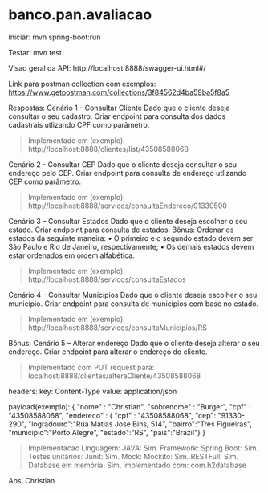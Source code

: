 # banco.pan.avaliacao
Iniciar:  mvn spring-boot:run

Testar: mvn test

Visao geral da API:
http://localhost:8888/swagger-ui.html#/

Link para postman collection com exemplos:
https://www.getpostman.com/collections/3f84562d4ba59ba5f8a5

Respostas:
Cenário 1 - Consultar Cliente
Dado que o cliente deseja consultar o seu cadastro.
Criar endpoint para consulta dos dados cadastrais utlizando CPF como parâmetro.
> Implementado em (exemplo):
> http://localhost:8888/clientes/list/43508588068


Cenário 2 - Consultar CEP
Dado que o cliente deseja consultar o seu endereço pelo CEP.
Criar endpoint para consulta de endereço utlizando CEP como parâmetro.
> Implementado em (exemplo):
> http://localhost:8888/servicos/consultaEndereco/91330500

Cenário 3 – Consultar Estados
Dado que o cliente deseja escolher o seu estado.
Criar endpoint para consulta de estados.
Bônus:
Ordenar os estados da seguinte maneira:
• O primeiro e o segundo estado devem ser São Paulo e Rio de Janeiro, respectivamente;
• Os demais estados devem estar ordenados em ordem alfabética.
> Implementado em (exemplo):
> http://localhost:8888/servicos/consultaEstados

Cenário 4 – Consultar Municípios
Dado que o cliente deseja escolher o seu município.
Criar endpoint para consulta de municípios com base no estado.
> Implementado em (exemplo):
> http://localhost:8888/servicos/consultaMunicipios/RS

Bônus:
Cenário 5 – Alterar endereço
Dado que o cliente deseja alterar o seu endereço.
Criar endpoint para alterar o endereço do cliente.

> Implementado com PUT request para:
> localhost:8888/clientes/alteraCliente/43508588068

headers:
key: Content-Type
value: application/json

payload(exemplo):
{
"nome" : "Christian",
"sobrenome" : "Burger",
"cpf" : "43508588068",
"endereco" : {
"cpf" : "43508588068",
"cep": "91330-290",
"logradouro":"Rua Matias Jose Bins, 514",
"bairro":"Tres Figueiras",
"municipio":"Porto Alegre",
"estado":"RS",
"pais":"Brazil"}
}

> Implementacao 
> Linguagem: JAVA: Sim.
> Framework: Spring Boot: Sim.
> Testes unitários: Junit: Sim.
> Mock: Mockito: Sim.
> RESTFull: Sim.
> Database em memória: Sim, implementado com: com.h2database

Abs,
Christian
